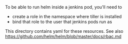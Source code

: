 To be able to run helm inside a jenkins pod, you'll need to 
* create a role in the namespace where tiller is installed
* bind that role to the user that jenkins pods run as

This directory contains yaml for these resources.
See also https://github.com/helm/helm/blob/master/docs/rbac.md
